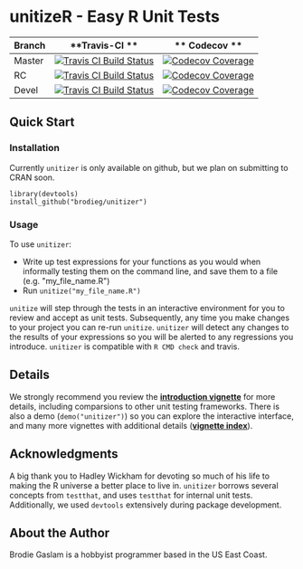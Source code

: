 # unitizeR - Easy R Unit Tests

**Branch** | **Travis-CI **                                | ** Codecov **                             |
-----------|:---------------------------------------------:|:-----------------------------------------:|
Master     | [![Travis CI Build Status][t master]][t link] | [![Codecov Coverage][c master]][c link m] |
RC         | [![Travis CI Build Status][t rc]][t link]     | [![Codecov Coverage][c rc]][c link rc]    |
Devel      | [![Travis CI Build Status][t dev]][t link]    | [![Codecov Coverage][c dev]][c link dev]  |

[t master]: https://travis-ci.org/brodieG/unitizer.png?branch=master
[t rc]: https://travis-ci.org/brodieG/unitizer.png?branch=rc
[t dev]: https://travis-ci.org/brodieG/unitizer.png?branch=development
[t link]: https://travis-ci.org/brodieG/unitizer

[c master]: https://codecov.io/github/brodieG/unitizer/coverage.svg?branch=master
[c rc]: https://codecov.io/github/brodieG/unitizer/coverage.svg?branch=rc
[c dev]: https://codecov.io/github/brodieG/unitizer/coverage.svg?branch=development
[c link m]: https://codecov.io/github/brodieG/unitizer?branch=master
[c link rc]: https://codecov.io/github/brodieG/unitizer?branch=rc
[c link dev]: https://codecov.io/github/brodieG/unitizer?branch=dev

## Quick Start

### Installation

Currently `unitizer` is only available on github, but we plan on submitting to CRAN soon.

```
library(devtools)
install_github("brodieg/unitizer")
```

### Usage

To use `unitizer`:

* Write up test expressions for your functions as you would when informally testing them on the command line, and save them to a file (e.g. "my_file_name.R")
* Run `unitize("my_file_name.R")`

`unitize` will step through the tests in an interactive environment for you to review and accept as unit tests.  Subsequently, any time you make changes to your project you can re-run `unitize`.  `unitizer` will detect any changes to the results of your expressions so you will be alerted to any regressions you introduce.  `unitizer` is compatible with `R CMD check` and travis.

## Details

We strongly recommend you review the **[introduction vignette](http://htmlpreview.github.io/?https://raw.githubusercontent.com/brodieG/unitizer/master/inst/doc/vgn01introduction.html)** for more details, including comparsions to other unit testing frameworks.  There is also a demo (`demo("unitizer")`) so you can explore the interactive interface, and many more vignettes with additional details (**[vignette index](http://htmlpreview.github.io/?https://raw.githubusercontent.com/brodieG/unitizer/master/inst/doc/unitizer.html)**).

## Acknowledgments

A big thank you to Hadley Wickham for devoting so much of his life to making the R universe a better place to live in.  `unitizer` borrows several concepts from `testthat`, and uses `testthat` for internal unit tests.  Additionally, we used `devtools` extensively during package development.

## About the Author

Brodie Gaslam is a hobbyist programmer based in the US East Coast.
